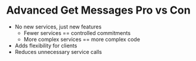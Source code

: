 # Advanced Get Messages Pro vs Con

- No new services, just new features
  - Fewer services == controlled commitments
  - More complex services == more complex code
- Adds flexibility for clients
- Reduces unnecessary service calls
